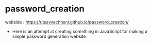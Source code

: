# password_creation


webside : https://utsavvachhani.github.io/password_creation/

- Here is an attempt at creating something in JavaScript for making a simple password generation website.
